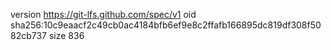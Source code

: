version https://git-lfs.github.com/spec/v1
oid sha256:10c9eaacf2c49cb0ac4184bfb6ef9e8c2ffafb166895dc819df308f5082cb737
size 836
